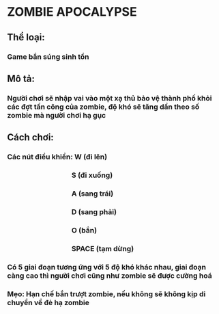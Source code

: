 # ZOMBIE APOCALYPSE

## **Thể loại:** 
### Game bắn súng sinh tồn
## **Mô tả:** 
### Người chơi sẽ nhập vai vào một xạ thủ bảo vệ thành phố khỏi các đợt tấn công của zombie, độ khó sẽ tăng dần theo số zombie mà người chơi hạ gục
## **Cách chơi:** 
### Các nút điều khiển: W (đi lên)
### &nbsp;&nbsp;&nbsp;&nbsp;&nbsp;&nbsp;&nbsp;&nbsp;&nbsp;&nbsp;&nbsp;&nbsp;&nbsp;&nbsp;&nbsp;&nbsp;&nbsp;&nbsp;&nbsp;&nbsp;&nbsp;&nbsp;&nbsp;&nbsp;&nbsp;&nbsp;&nbsp;&nbsp;&nbsp;&nbsp;&nbsp;&nbsp;&nbsp;&nbsp;&nbsp;&nbsp;&nbsp;&nbsp;&nbsp;S (đi xuống)
### &nbsp;&nbsp;&nbsp;&nbsp;&nbsp;&nbsp;&nbsp;&nbsp;&nbsp;&nbsp;&nbsp;&nbsp;&nbsp;&nbsp;&nbsp;&nbsp;&nbsp;&nbsp;&nbsp;&nbsp;&nbsp;&nbsp;&nbsp;&nbsp;&nbsp;&nbsp;&nbsp;&nbsp;&nbsp;&nbsp;&nbsp;&nbsp;&nbsp;&nbsp;&nbsp;&nbsp;&nbsp;&nbsp;&nbsp;A (sang trái)
### &nbsp;&nbsp;&nbsp;&nbsp;&nbsp;&nbsp;&nbsp;&nbsp;&nbsp;&nbsp;&nbsp;&nbsp;&nbsp;&nbsp;&nbsp;&nbsp;&nbsp;&nbsp;&nbsp;&nbsp;&nbsp;&nbsp;&nbsp;&nbsp;&nbsp;&nbsp;&nbsp;&nbsp;&nbsp;&nbsp;&nbsp;&nbsp;&nbsp;&nbsp;&nbsp;&nbsp;&nbsp;&nbsp;&nbsp;D (sang phải)
### &nbsp;&nbsp;&nbsp;&nbsp;&nbsp;&nbsp;&nbsp;&nbsp;&nbsp;&nbsp;&nbsp;&nbsp;&nbsp;&nbsp;&nbsp;&nbsp;&nbsp;&nbsp;&nbsp;&nbsp;&nbsp;&nbsp;&nbsp;&nbsp;&nbsp;&nbsp;&nbsp;&nbsp;&nbsp;&nbsp;&nbsp;&nbsp;&nbsp;&nbsp;&nbsp;&nbsp;&nbsp;&nbsp;&nbsp;O (bắn)
### &nbsp;&nbsp;&nbsp;&nbsp;&nbsp;&nbsp;&nbsp;&nbsp;&nbsp;&nbsp;&nbsp;&nbsp;&nbsp;&nbsp;&nbsp;&nbsp;&nbsp;&nbsp;&nbsp;&nbsp;&nbsp;&nbsp;&nbsp;&nbsp;&nbsp;&nbsp;&nbsp;&nbsp;&nbsp;&nbsp;&nbsp;&nbsp;&nbsp;&nbsp;&nbsp;&nbsp;&nbsp;&nbsp;&nbsp;SPACE (tạm dừng)

### Có 5 giai đoạn tương ứng với 5 độ khó khác nhau, giai đoạn càng cao thì người chơi cũng như zombie sẽ được cường hoá
### Mẹo: Hạn chế bắn trượt zombie, nếu không sẽ không kịp di chuyển về đẻ hạ zombie

